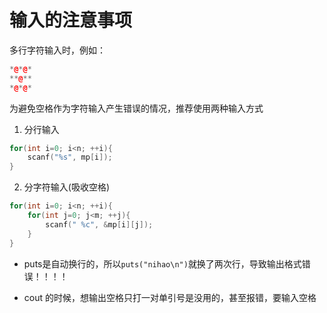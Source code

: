 # 输入的注意事项

多行字符输入时，例如：

```cpp
*@*@*
**@**
*@*@*
```

为避免空格作为字符输入产生错误的情况，推荐使用两种输入方式

1. 分行输入

```cpp
for(int i=0; i<n; ++i){
    scanf("%s", mp[i]);
}
```

2. 分字符输入(吸收空格)

```cpp
for(int i=0; i<n; ++i){
    for(int j=0; j<m; ++j){
        scanf(" %c", &mp[i][j]);
    }
}
```

* puts是自动换行的，所以``puts("nihao\n")``就换了两次行，导致输出格式错误！！！！





* cout 的时候，想输出空格只打一对单引号是没用的，甚至报错，要输入空格